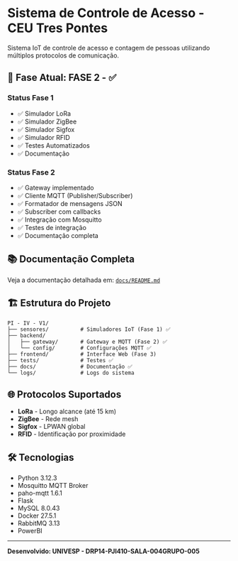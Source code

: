 # Sistema de Controle de Acesso - CEU Tres Pontes

Sistema IoT de controle de acesso e contagem de pessoas utilizando múltiplos protocolos de comunicação.

## 🎯 Fase Atual: FASE 2 - ✅

### Status Fase 1
- ✅ Simulador LoRa
- ✅ Simulador ZigBee  
- ✅ Simulador Sigfox
- ✅ Simulador RFID
- ✅ Testes Automatizados
- ✅ Documentação

### Status Fase 2
- ✅ Gateway implementado
- ✅ Cliente MQTT (Publisher/Subscriber)
- ✅ Formatador de mensagens JSON
- ✅ Subscriber com callbacks
- ✅ Integração com Mosquitto
- ✅ Testes de integração
- ✅ Documentação completa




## 📚 Documentação Completa

Veja a documentação detalhada em: [`docs/README.md`](docs/README.md)

## 🏗️ Estrutura do Projeto

```
PI - IV - V1/
├── sensores/          # Simuladores IoT (Fase 1) ✅
├── backend/
│   ├── gateway/       # Gateway e MQTT (Fase 2) ✅
│   └── config/        # Configurações MQTT ✅
├── frontend/          # Interface Web (Fase 3)
├── tests/             # Testes ✅
├── docs/              # Documentação ✅
└── logs/              # Logs do sistema
```

## 🌐 Protocolos Suportados

- **LoRa** - Longo alcance (até 15 km)
- **ZigBee** - Rede mesh
- **Sigfox** - LPWAN global
- **RFID** - Identificação por proximidade

## 🛠️ Tecnologias

- Python 3.12.3
- Mosquitto MQTT Broker
- paho-mqtt 1.6.1
- Flask
- MySQL 8.0.43
- Docker 27.5.1
- RabbitMQ 3.13
- PowerBI

---
**Desenvolvido: UNIVESP - DRP14-PJI410-SALA-004GRUPO-005**
